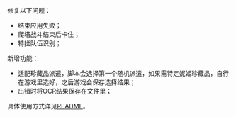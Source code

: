 修复以下问题：

- 结束应用失败；
- 爬塔战斗结束后卡住；
- 特拦队伍识别；

新增功能：

- 适配珍藏品派遣，脚本会选择第一个随机派遣，如果需特定妮姬珍藏品，自行在游戏里选好，之后游戏会保存选择结果；
- 出错时将OCR结果保存在文件里；

具体使用方式详见[README](https://github.com/Zebartin/autoxjs-scripts/blob/master/NIKKE/README.md)。
